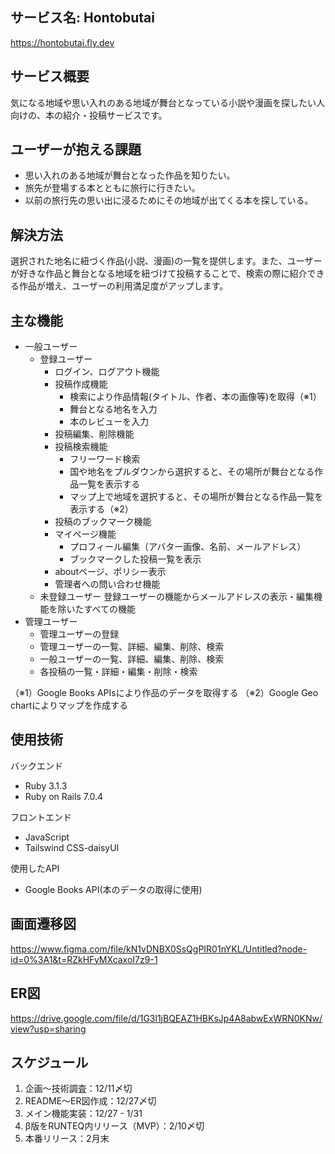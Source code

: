 ## サービス名: Hontobutai
https://hontobutai.fly.dev

## サービス概要
気になる地域や思い入れのある地域が舞台となっている小説や漫画を探したい人向けの、本の紹介・投稿サービスです。

## ユーザーが抱える課題
- 思い入れのある地域が舞台となった作品を知りたい。
- 旅先が登場する本とともに旅行に行きたい。
- 以前の旅行先の思い出に浸るためにその地域が出てくる本を探している。

## 解決方法
選択された地名に紐づく作品(小説、漫画)の一覧を提供します。また、ユーザーが好きな作品と舞台となる地域を紐づけて投稿することで、検索の際に紹介できる作品が増え、ユーザーの利用満足度がアップします。

## 主な機能
- 一般ユーザー
  - 登録ユーザー
    - ログイン、ログアウト機能
    - 投稿作成機能
      - 検索により作品情報(タイトル、作者、本の画像等)を取得（※1）
      - 舞台となる地名を入力
      - 本のレビューを入力
    - 投稿編集、削除機能
    - 投稿検索機能
      - フリーワード検索
      - 国や地名をプルダウンから選択すると、その場所が舞台となる作品一覧を表示する
      - マップ上で地域を選択すると、その場所が舞台となる作品一覧を表示する（※2）
    - 投稿のブックマーク機能
    - マイページ機能
      - プロフィール編集（アバター画像、名前、メールアドレス）
      - ブックマークした投稿一覧を表示
    - aboutページ、ポリシー表示
    - 管理者への問い合わせ機能
  - 未登録ユーザー
    登録ユーザーの機能からメールアドレスの表示・編集機能を除いたすべての機能
- 管理ユーザー
  - 管理ユーザーの登録
  - 管理ユーザーの一覧、詳細、編集、削除、検索
  - 一般ユーザーの一覧、詳細、編集、削除、検索
  - 各投稿の一覧・詳細・編集・削除・検索

（※1）Google Books APIsにより作品のデータを取得する
（※2）Google Geo chartによりマップを作成する

## 使用技術
バックエンド
- Ruby 3.1.3
- Ruby on Rails 7.0.4 

フロントエンド
- JavaScript
- Tailswind CSS-daisyUI

使用したAPI
 - Google Books API(本のデータの取得に使用)

## 画面遷移図
https://www.figma.com/file/kN1vDNBX0SsQgPIR01nYKL/Untitled?node-id=0%3A1&t=RZkHFyMXcaxoI7z9-1

## ER図
https://drive.google.com/file/d/1G3l1jBQEAZ1HBKsJp4A8abwExWRN0KNw/view?usp=sharing

## スケジュール
1. 企画〜技術調査：12/11〆切
2. README〜ER図作成：12/27〆切
3. メイン機能実装：12/27 - 1/31
4. β版をRUNTEQ内リリース（MVP）：2/10〆切
5. 本番リリース：2月末
